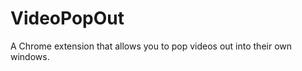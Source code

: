 VideoPopOut
===========

A Chrome extension that allows you to pop videos out into their own windows.
